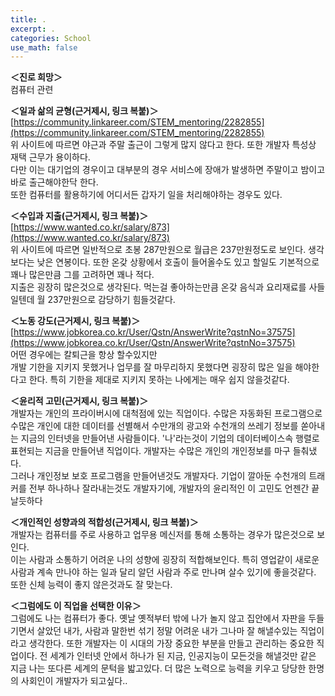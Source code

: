 ```yaml
---
title: .
excerpt: .
categories: School
use_math: false
---
```

**＜진로 희망＞**  
컴퓨터 관련  
  
**＜일과 삶의 균형(근거제시, 링크 복붙)＞**  
[https://community.linkareer.com/STEM_mentoring/2282855](https://community.linkareer.com/STEM_mentoring/2282855)  
위 사이트에 따르면 야근과 주말 출근이 그렇게 많지 않다고 한다. 또한 개발자 특성상 재택 근무가 용이하다.  
다만 이는 대기업의 경우이고 대부분의 경우 서비스에 장애가 발생하면 주말이고 밤이고 바로 출근해야한닥 한다.  
또한 컴퓨터를 활용하기에 어디서든 갑자기 일을 처리해야하는 경우도 있다.  
  
**＜수입과 지출(근거제시, 링크 복붙)＞**  
[https://www.wanted.co.kr/salary/873](https://www.wanted.co.kr/salary/873)  
위 사이트에 따르면 일반적으로 초봉 287만원으로 월급은 237만원정도로 보인다. 생각보다는 낮은 연봉이다. 또한 온갖 상황에서 호출이 들어올수도 있고 할일도 기본적으로 꽤나 많은만큼 그를 고려하면 꽤나 적다.  
지출은 굉장히 많은것으로 생각된다. 먹는걸 좋아하는만큼 온갖 음식과 요리재료를 사들일텐데 월 237만원으로 감당하기 힘들것같다.  
  
**＜노동 강도(근거제시, 링크 복붙)＞**  
[https://www.jobkorea.co.kr/User/Qstn/AnswerWrite?qstnNo=37575](https://www.jobkorea.co.kr/User/Qstn/AnswerWrite?qstnNo=37575)  
어떤 경우에는 칼퇴근을 항상 할수있지만  
개발 기한을 지키지 못했거나 업무를 잘 마무리하지 못했다면 굉장히 많은 일을 해야한다고 한다. 특히 기한을 제대로 지키지 못하는 나에게는 매우 쉽지 않을것같다.  
  
**＜윤리적 고민(근거제시, 링크 복붙)＞**  
개발자는 개인의 프라이버시에 대척점에 있는 직업이다. 수많은 자동화된 프로그램으로 수많은 개인에 대한 데이터를 선별해서 수만개의 광고와 수천개의 쓰레기 정보를 쏟아내는 지금의 인터넷을 만들어낸 사람들이다. '나'라는것이 기업의 데이터베이스속 행렬로 표현되는 지금을 만들어낸 직업이다. 개발자는 수많은 개인의 개인정보를 마구 들춰냈다.  
그러나 개인정보 보호 프로그램을 만들어낸것도 개발자다. 기업이 깔아둔 수천개의 트래커를 전부 하나하나 잘라내는것도 개발자기에, 개발자의 윤리적인 이 고민도 언젠간 끝날듯하다  
  
**＜개인적인 성향과의 적합성(근거제시, 링크 복붙)＞**  
개발자는 컴퓨터를 주로 사용하고 업무용 메신저를 통해 소통하는 경우가 많은것으로 보인다.  
이는 사람과 소통하기 어려운 나의 성향에 굉장히 적합해보인다. 특히 영업같이 새로운 사람과 계속 만나야 하는 일과 달리 알던 사람과 주로 만나며 살수 있기에 좋을것같다. 또한 신체 능력이 좋지 않은것과도 잘 맞는다.  
  
**＜그럼에도 이 직업을 선택한 이유＞**  
그럼에도 나는 컴퓨터가 좋다. 옛날 옛적부터 밖에 나가 놀지 않고 집안에서 자판을 두들기면서 살았던 내가, 사람과 말한번 섞기 정말 어려운 내가 그나마 잘 해낼수있는 직업이라고 생각한다. 또한 개발자는 이 시대의 가장 중요한 부분을 만들고 관리하는 중요한 직업이다. 전 세계가 인터넷 안에서 하나가 된 지금, 인공지능이 모든것을 해낼것만 같은 지금 나는 또다른 세계의 문턱을 밟고있다. 더 많은 노력으로 능력을 키우고 당당한 한명의 사회인이 개발자가 되고싶다..